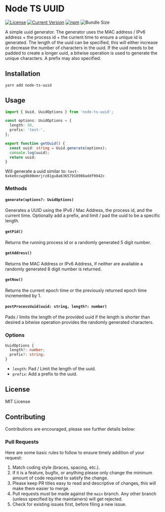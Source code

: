 # Node TS UUID

[![License][license-image]][license-url]
[![Current Version](https://img.shields.io/npm/v/node-ts-uuid.svg)](https://www.npmjs.com/package/node-ts-uuid)
[![npm](https://img.shields.io/npm/dw/node-ts-uuid.svg)](https://www.npmjs.com/package/node-ts-uuid)
![Bundle Size](https://img.shields.io/bundlephobia/min/node-ts-uuid.svg?style=flat)

[license-url]: https://opensource.org/licenses/MIT
[license-image]: https://img.shields.io/npm/l/make-coverage-badge.svg

A simple uuid generator. The generator uses the MAC address / IPv6 address + the process id + the
current time to ensure a unique id is generated. The length of the uuid can be specified, this will
either increase or decrease the number of characters in the uuid. If the uuid needs to be padded to
create a longer uuid, a bitwise operation is used to generate the unique characters. A prefix may
also specified.

## Installation

`yarn add node-ts-uuid`

## Usage

```typescript
import { Uuid, UuidOptions } from 'node-ts-uuid';

const options: UuidOptions = {
  length: 50,
  prefix: 'test-',
};

export function getUuid() {
  const uuid: string = Uuid.generate(options);
  console.log(uuid);
  return uuid;
}
```

Will generate a uuid similar to: `test-6xke0ccwg0k00emrjrz81gu8a63657918908addf9942c`

### Methods

#### `generate(options?: UuidOptions)`

Generates a UUID using the IPv6 / Mac Address, the process id, and the current time. Optionally add
a prefix, and limit / pad the uuid to be a specific length.

#### `getPid()`

Returns the running process id or a randomly generated 5 digit number.

#### `getAddress()`

Returns the MAC Address or IPv6 Address, if neither are available a randomly generated 8 digit
number is returned.

#### `getNow()`

Returns the current epoch time or the previously returned epoch time incremented by 1.

#### `postProcessUuid(uuid: string, length?: number)`

Pads / limits the length of the provided uuid if the length is shorter than desired a bitwise
operation provides the randomly generated characters.

### Options

```typescript
UuidOptions {
  length?: number;
  prefix?: string;
}
```

- `length`: Pad / Limit the length of the uuid.
- `prefix`: Add a prefix to the uuid.

## License

MIT License

## Contributing

Contributions are encouraged, please see further details below:

### Pull Requests

Here are some basic rules to follow to ensure timely addition of your request:

1. Match coding style (braces, spacing, etc.).
2. If it is a feature, bugfix, or anything please only change the minimum amount of code required to
   satisfy the change.
3. Please keep PR titles easy to read and descriptive of changes, this will make them easier to
   merge.
4. Pull requests _must_ be made against the `main` branch. Any other branch (unless specified by the
   maintainers) will get rejected.
5. Check for existing issues first, before filing a new issue.
